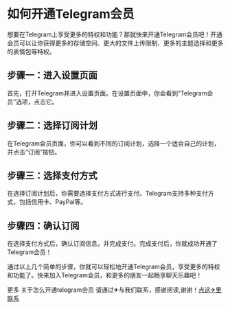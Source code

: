 # 如何开通Telegram会员

想要在Telegram上享受更多的特权和功能？那就快来开通Telegram会员吧！开通会员可以让你获得更多的存储空间、更大的文件上传限制、更多的主题选择和更多的表情包等特权。

## 步骤一：进入设置页面
首先，打开Telegram并进入设置页面。在设置页面中，你会看到“Telegram会员”选项，点击它。

## 步骤二：选择订阅计划
在Telegram会员页面，你可以看到不同的订阅计划，选择一个适合自己的计划，并点击“订阅”按钮。

## 步骤三：选择支付方式
在选择订阅计划后，你需要选择支付方式进行支付。Telegram支持多种支付方式，包括信用卡、PayPal等。

## 步骤四：确认订阅
在选择支付方式后，确认订阅信息，并完成支付。完成支付后，你就成功开通了Telegram会员！

通过以上几个简单的步骤，你就可以轻松地开通Telegram会员，享受更多的特权和功能了。快来加入Telegram会员，和更多的朋友一起畅享聊天乐趣吧！

更多 关于怎么开通telegram会员 请通过✈与我们联系，感谢阅读,谢谢！[点这✈里联系](https://ss.k02.cc)
